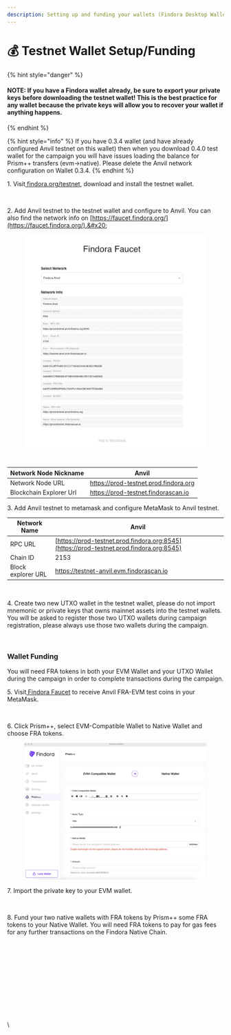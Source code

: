 ```yaml
---
description: Setting up and funding your wallets (Findora Desktop Wallet)
---
```


# 💰 Testnet Wallet Setup/Funding

{% hint style="danger" %}
#### NOTE: If you have a Findora wallet already, be sure to export your private keys before downloading the testnet wallet! This is the best practice for any wallet because the private keys will allow you to recover your wallet if anything happens.


{% endhint %}

{% hint style="info" %}
If you have 0.3.4 wallet (and have already configured Anvil testnet on this wallet) then when you download 0.4.0 test wallet for the campaign you will have issues loading the balance for Prism++ transfers (evm->native). Please delete the Anvil network configuration on Wallet 0.3.4.&#x20;
{% endhint %}

1\. Visit[ findora.org/testnet](https://www.findora.org/testnet), download and install the testnet wallet.&#x20;

<figure><img src="https://lh6.googleusercontent.com/qpSFAB2-FTQ5rVvwJrTzuEVlzsZgB__iLsktNefUkIggUOIlsxzEVcfcuVBD1WVmff4Gxb9nOGuBBkwiiLyWgQCu1yOS9LVvNDtGI6taAEhQEnaYpa-ROJxQHe9wAJMW3Qo-_5kyjZSQDl9g7MM-ACA" alt=""><figcaption></figcaption></figure>

2\. Add Anvil testnet to the testnet wallet and configure to Anvil. You can also find the network info on [https://faucet.findora.org/](https://faucet.findora.org/).&#x20;

<figure><img src="../../../../.gitbook/assets/image (29).png" alt=""><figcaption></figcaption></figure>

<figure><img src="https://lh4.googleusercontent.com/ahwYadv3dXQLNBWFnwTQArGKZOIdWuGzI0AC2-MF3Fz6EFUIsVqh6CVsgui1TwEXc9Zm5FZA_4PPUic0oIVglFwSkeaGzJBI5E54F8L5jRZ6TGOUknoLsteb69SiwZZfCrZRfBtDsbIl5dUrAH0Hmzo" alt=""><figcaption></figcaption></figure>

| Network Node Nickname   | Anvil                                 |
| ----------------------- | ------------------------------------- |
| Network Node URL        | https://prod-testnet.prod.findora.org |
| Blockchain Explorer Url | https://prod-testnet.findorascan.io   |

3\. Add Anvil testnet to metamask and configure MetaMask to Anvil testnet.&#x20;

| Network Name       | Anvil                                                                                    |
| ------------------ | ---------------------------------------------------------------------------------------- |
| RPC URL            | [https://prod-testnet.prod.findora.org:8545](https://prod-testnet.prod.findora.org:8545) |
| Chain ID           | 2153                                                                                     |
| Block explorer URL | https://testnet-anvil.evm.findorascan.io                                                 |

<figure><img src="https://lh6.googleusercontent.com/g1PDPPV3mTtk9IK277qbnNlEjbdeyfKbe_ilfYnYG5qCL0OGr0ET0HChK6SlUz6--cqSAWw83JzslveHMcK8imdGS_rj0gDDTuwmzWt-SOGvZFd5sx5QCIIBiz2wPHH5dXopSU5mvJVWZQU2AFp-tiY" alt=""><figcaption></figcaption></figure>

4\. Create two new UTXO wallet in the testnet wallet, please do not import mnemonic or private keys that owns mainnet assets into the testnet wallets. You will be asked to register those two UTXO wallets during campaign registration, please always use those two wallets during the campaign.&#x20;

<figure><img src="https://lh5.googleusercontent.com/CfrI5c-6qp5KkvJX6cJzPEvIJeYfXGoQwbTx1wXYjjlfLe5ns2EJRDO_bT0gTqQHs71VQf5UJKxdGe_0bUVaI1AFWOctpX8nmhNAdk6TBZsRYMHyjoW_nVmmQbtJTWr9c-8aMgZPgLMFmEm5MNq0X7c" alt=""><figcaption></figcaption></figure>

### Wallet Funding

You will need FRA tokens in both your EVM Wallet and your UTXO Wallet during the campaign in order to complete transactions during the campaign.

5\. Visit[ Findora Faucet](https://faucet.findora.org/) to receive Anvil FRA-EVM test coins in your MetaMask.&#x20;

<figure><img src="https://lh4.googleusercontent.com/HU9P3Qbjd3CvF5eiu55EF0I31xCUIe3Ikds9zIE0_fwrlQPWmZyGgA46CD77g1qsZPh-96Ratq1GQ6DU1Km0Utjcex9pBc5xhnoHCvZSjCL8cHCrlaaiemZFJ3-tSw2W86e0IcxRiRyvttABKZml9cI" alt=""><figcaption></figcaption></figure>

6\. Click Prism++, select EVM-Compatible Wallet to Native Wallet and choose FRA tokens.&#x20;

<figure><img src="../../../../.gitbook/assets/image (1) (1).png" alt=""><figcaption></figcaption></figure>

7\. Import the private key to your EVM wallet.

<figure><img src="https://lh5.googleusercontent.com/aFYGy37jdixnHrb_TD_0BKtXWu6Ns0ExBLVcn3lzbvt9tjGay0amCA9xoeRh8E2JCQ6OjFxoaWk5sAahXoohydcxdI6HtRQsu0_u_jLEo51YW3w2NA1L2zXZyZ1ddjtJQv0CRsxRLHH6qUI-iLquZTQ" alt=""><figcaption></figcaption></figure>

8\. Fund your two native wallets with FRA tokens by Prism++ some FRA tokens to your Native Wallet. You will need FRA tokens to pay for gas fees for any further transactions on the Findora Native Chain.&#x20;

<figure><img src="https://lh5.googleusercontent.com/NhCt9UVW0LvGDw4aWRqlnebwzDfOfS13A5GNiyWbCH69DEsS9DFVz70jxi73t2sXZfo0bB4_1JOs4wDkavM5OCDSiGcZqDzoUuk56PhRl6bXH0ilzLCl5FGAQih_kqvchZa2YaUCWQM7IycAKijkf3Q" alt=""><figcaption></figcaption></figure>

\
\
\
\
\
\
\
\
\
\


##
